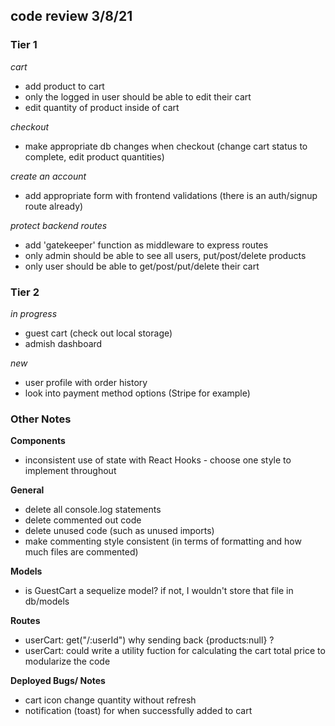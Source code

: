 ## code review 3/8/21

### Tier 1

_cart_

- add product to cart
- only the logged in user should be able to edit their cart
- edit quantity of product inside of cart

_checkout_

- make appropriate db changes when checkout (change cart status to complete, edit product quantities)

_create an account_

- add appropriate form with frontend validations (there is an auth/signup route already)

_protect backend routes_

- add 'gatekeeper' function as middleware to express routes
- only admin should be able to see all users, put/post/delete products
- only user should be able to get/post/put/delete their cart

### Tier 2

_in progress_

- guest cart (check out local storage)
- admish dashboard

_new_

- user profile with order history
- look into payment method options (Stripe for example)

### Other Notes

**Components**

- inconsistent use of state with React Hooks - choose one style to implement throughout

**General**

- delete all console.log statements
- delete commented out code
- delete unused code (such as unused imports)
- make commenting style consistent (in terms of formatting and how much files are commented)

**Models**

- is GuestCart a sequelize model? if not, I wouldn't store that file in db/models

**Routes**

- userCart: get("/:userId") why sending back {products:null} ?
- userCart: could write a utility fuction for calculating the cart total price to modularize the code

**Deployed Bugs/ Notes**

- cart icon change quantity without refresh
- notification (toast) for when successfully added to cart
